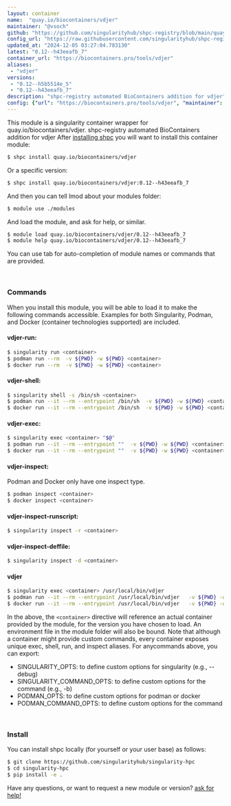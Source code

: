 ```yaml
---
layout: container
name:  "quay.io/biocontainers/vdjer"
maintainer: "@vsoch"
github: "https://github.com/singularityhub/shpc-registry/blob/main/quay.io/biocontainers/vdjer/container.yaml"
config_url: "https://raw.githubusercontent.com/singularityhub/shpc-registry/main/quay.io/biocontainers/vdjer/container.yaml"
updated_at: "2024-12-05 03:27:04.783130"
latest: "0.12--h43eeafb_7"
container_url: "https://biocontainers.pro/tools/vdjer"
aliases:
 - "vdjer"
versions:
 - "0.12--h5b5514e_5"
 - "0.12--h43eeafb_7"
description: "shpc-registry automated BioContainers addition for vdjer"
config: {"url": "https://biocontainers.pro/tools/vdjer", "maintainer": "@vsoch", "description": "shpc-registry automated BioContainers addition for vdjer", "latest": {"0.12--h43eeafb_7": "sha256:7cb8dab69daae29b4e7b88313886c65150a1a9260ba69de537344312531e6c7c"}, "tags": {"0.12--h5b5514e_5": "sha256:291c96051d1cdeb546c0ddb36015504ece7799f559c15c86f8eeebfd1be1b7be", "0.12--h43eeafb_7": "sha256:7cb8dab69daae29b4e7b88313886c65150a1a9260ba69de537344312531e6c7c"}, "docker": "quay.io/biocontainers/vdjer", "aliases": {"vdjer": "/usr/local/bin/vdjer"}}
---
```


This module is a singularity container wrapper for quay.io/biocontainers/vdjer.
shpc-registry automated BioContainers addition for vdjer
After [installing shpc](#install) you will want to install this container module:


```bash
$ shpc install quay.io/biocontainers/vdjer
```

Or a specific version:

```bash
$ shpc install quay.io/biocontainers/vdjer:0.12--h43eeafb_7
```

And then you can tell lmod about your modules folder:

```bash
$ module use ./modules
```

And load the module, and ask for help, or similar.

```bash
$ module load quay.io/biocontainers/vdjer/0.12--h43eeafb_7
$ module help quay.io/biocontainers/vdjer/0.12--h43eeafb_7
```

You can use tab for auto-completion of module names or commands that are provided.

<br>

### Commands

When you install this module, you will be able to load it to make the following commands accessible.
Examples for both Singularity, Podman, and Docker (container technologies supported) are included.

#### vdjer-run:

```bash
$ singularity run <container>
$ podman run --rm  -v ${PWD} -w ${PWD} <container>
$ docker run --rm  -v ${PWD} -w ${PWD} <container>
```

#### vdjer-shell:

```bash
$ singularity shell -s /bin/sh <container>
$ podman run --it --rm --entrypoint /bin/sh  -v ${PWD} -w ${PWD} <container>
$ docker run --it --rm --entrypoint /bin/sh  -v ${PWD} -w ${PWD} <container>
```

#### vdjer-exec:

```bash
$ singularity exec <container> "$@"
$ podman run --it --rm --entrypoint ""  -v ${PWD} -w ${PWD} <container> "$@"
$ docker run --it --rm --entrypoint ""  -v ${PWD} -w ${PWD} <container> "$@"
```

#### vdjer-inspect:

Podman and Docker only have one inspect type.

```bash
$ podman inspect <container>
$ docker inspect <container>
```

#### vdjer-inspect-runscript:

```bash
$ singularity inspect -r <container>
```

#### vdjer-inspect-deffile:

```bash
$ singularity inspect -d <container>
```


#### vdjer

```bash
$ singularity exec <container> /usr/local/bin/vdjer
$ podman run --it --rm --entrypoint /usr/local/bin/vdjer   -v ${PWD} -w ${PWD} <container> -c " $@"
$ docker run --it --rm --entrypoint /usr/local/bin/vdjer   -v ${PWD} -w ${PWD} <container> -c " $@"
```



In the above, the `<container>` directive will reference an actual container provided
by the module, for the version you have chosen to load. An environment file in the
module folder will also be bound. Note that although a container
might provide custom commands, every container exposes unique exec, shell, run, and
inspect aliases. For anycommands above, you can export:

 - SINGULARITY_OPTS: to define custom options for singularity (e.g., --debug)
 - SINGULARITY_COMMAND_OPTS: to define custom options for the command (e.g., -b)
 - PODMAN_OPTS: to define custom options for podman or docker
 - PODMAN_COMMAND_OPTS: to define custom options for the command

<br>

### Install

You can install shpc locally (for yourself or your user base) as follows:

```bash
$ git clone https://github.com/singularityhub/singularity-hpc
$ cd singularity-hpc
$ pip install -e .
```

Have any questions, or want to request a new module or version? [ask for help!](https://github.com/singularityhub/singularity-hpc/issues)
